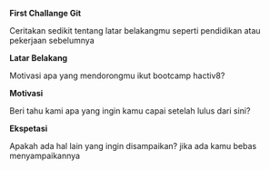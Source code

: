 **First Challange Git**

Ceritakan sedikit tentang latar belakangmu seperti pendidikan atau pekerjaan sebelumnya

**Latar Belakang**

Motivasi apa yang mendorongmu ikut bootcamp hactiv8?

**Motivasi**

Beri tahu kami apa yang ingin kamu capai setelah lulus dari sini?

**Ekspetasi**

Apakah ada hal lain yang ingin disampaikan? jika ada kamu bebas menyampaikannya
